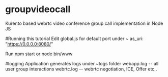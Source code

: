 # groupvideocall
Kurento based webrtc video conference group call implementation in Node JS

#Running this tutorial
Edit global.js for default port under ~ as_uri: "https://0.0.0.0:8080/"

Run npm start or node bin/www

#logging
Application generates logs under ~logs folder webapp.log -- all user group interactions webrtc.log -- webrtc negotiation, ICE, Offer etc..